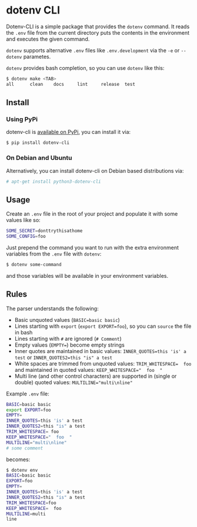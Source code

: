 # dotenv CLI

Dotenv-CLI is a simple package that provides the `dotenv` command. It reads the
`.env` file from the current directory puts the contents in the environment and
executes the given command.

`dotenv` supports alternative `.env` files like `.env.development` via the `-e`
or `--dotenv` parametes.

`dotenv` provides bash completion, so you can use `dotenv` like this:

```bash
$ dotenv make <TAB>
all      clean    docs     lint     release  test
```

## Install

### Using PyPi

dotenv-cli is [available on PyPi][pypi], you can install it via:

[pypi]: https://pypi.org/project/dotenv-cli/

```bash
$ pip install dotenv-cli
```

### On Debian and Ubuntu

Alternatively, you can install dotenv-cli on Debian based distributions via:

```bash
# apt-get install python3-dotenv-cli
```


## Usage

Create an `.env` file in the root of your project and populate it with some
values like so:

```sh
SOME_SECRET=donttrythisathome
SOME_CONFIG=foo
```

Just prepend the command you want to run with the extra environment variables
from the `.env` file with `dotenv`:

```bash
$ dotenv some-command
```

and those variables will be available in your environment variables.


## Rules

The parser understands the following:

* Basic unquoted values (`BASIC=basic basic`)
* Lines starting with `export` (`export EXPORT=foo`), so you can `source` the
  file in bash
* Lines starting with `#` are ignored (`# Comment`)
* Empty values (`EMPTY=`) become empty strings
* Inner quotes are maintained in basic values: `INNER_QUOTES=this 'is' a test`
  or `INNER_QUOTES2=this "is" a test`
* White spaces are trimmed from unquoted values: `TRIM_WHITESPACE=  foo  ` and
  maintained in quoted values:  `KEEP_WHITESPACE="  foo  "`
* Multi line (and other control characters) are supported in (single or double)
  quoted values: `MULTILINE="multi\nline"`

Example `.env` file:

```sh
BASIC=basic basic
export EXPORT=foo
EMPTY=
INNER_QUOTES=this 'is' a test
INNER_QUOTES2=this "is" a test
TRIM_WHITESPACE= foo
KEEP_WHITESPACE="  foo  "
MULTILINE="multi\nline"
# some comment
```

becomes:

```sh
$ dotenv env
BASIC=basic basic
EXPORT=foo
EMPTY=
INNER_QUOTES=this 'is' a test
INNER_QUOTES2=this "is" a test
TRIM_WHITESPACE=foo
KEEP_WHITESPACE=  foo
MULTILINE=multi
line
```
